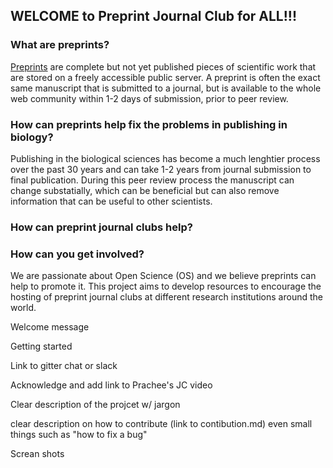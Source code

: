 ## WELCOME to Preprint Journal Club for ALL!!!

### What are preprints?
[Preprints](https://www.youtube.com/watch?v=OjxRAhdbJu8&feature=youtu.be&t=5m36s) are complete but not yet published pieces of scientific work that are stored on a freely accessible public server. A preprint is often the exact same manuscript that is submitted to a journal, but is available to the whole web community within 1-2 days of submission, prior to peer review. 

### How can preprints help fix the problems in publishing in biology?
Publishing in the biological sciences has become a much lenghtier process over the past 30 years and can take 1-2 years from journal submission to final publication. During this peer review process the manuscript can change substatially, which can be 
beneficial but can also remove information that can be useful to other scientists.   


### How can preprint journal clubs help?


### How can you get involved?




We are passionate about Open Science (OS) and we believe preprints can help to promote it. This project aims to develop resources to encourage the hosting of preprint journal clubs at different research institutions around the world. 

Welcome message

Getting started

Link to gitter chat or slack

Acknowledge and add link to Prachee's JC video

Clear description of the projcet w/ jargon

clear description on how to contribute (link to contibution.md) even small things such as "how to fix a bug" 

Screan shots 


